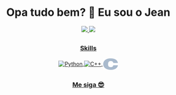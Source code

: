 <div align="center">
  <h1>Opa tudo bem? 👋 Eu sou o Jean</h1>
</div>

<div align="center">
  <a href="https://github.com/jeanhardzz">
  <img height="180em" src="https://github-readme-stats.vercel.app/api?username=jeanhardzz&show_icons=true&theme=swift&include_all_commits=true&count_private=true"/>
  <img height="180em" src="https://github-readme-stats.vercel.app/api/top-langs/?username=jeanhardzz&layout=compact&langs_count=7&theme=swift"/>
</div>

 ##

<div align="center" style="display: inline_block">
  <h3>Skills</h3>
  <img align="center" alt="Python" height="30" width="40" src="https://cdn.jsdelivr.net/gh/devicons/devicon/icons/python/python-original.svg">
  <img align="center" alt="C++" height="30" width="40" src="https://cdn.jsdelivr.net/gh/devicons/devicon/icons/cplusplus/cplusplus-original.svg">
  <img align="center" alt="C++" height="30" width="40" src="https://github.com/devicons/devicon/blob/master/icons/c/c-original.svg">  
</div>

##

<div align="center" style="display: inline_block">
  <h3>Me siga 😎</h3>
  <a href="https://www.linkedin.com/in/jean-lucas-almeida-mota-957b0b152/"><img align="center" src="https://img.shields.io/badge/LinkedIn-0077B5?style=for-the-badge&logo=linkedin&logoColor=white" alt=""></a>
  <a href="https://codeforces.com/profile/jeanhardzz"><img align="center" src="https://img.shields.io/badge/Codeforces-445f9d?style=for-the-badge&logo=Codeforces&logoColor=whiteg" alt=""/></a>
  <a href="mailto:jean.lk@hotmail.com"><img align="center" src="https://img.shields.io/badge/Microsoft_Outlook-0078D4?style=for-the-badge&logo=microsoft-outlook&logoColor=white" alt=""/></a>
  <a href="https://www.instagram.com/jean.lk/"><img align="center" src="https://img.shields.io/badge/Instagram-E4405F?style=for-the-badge&logo=instagram&logoColor=white" alt=""/></a>
  <a href="https://twitter.com/Jean_lucks"><img align="center" src="https://img.shields.io/badge/Twitter-1DA1F2?style=for-the-badge&logo=twitter&logoColor=white" alt=""/></a>
  
</div>
